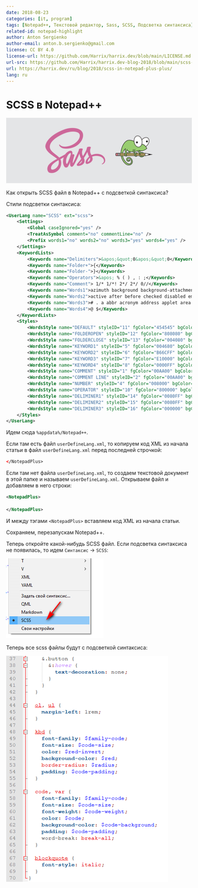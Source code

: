 ```yaml
---
date: 2018-08-23
categories: [it, program]
tags: [Notepad++, Текстовой редактор, Sass, SCSS, Подсветка синтаксиса]
related-id: notepad-highlight
author: Anton Sergienko
author-email: anton.b.sergienko@gmail.com
license: CC BY 4.0
license-url: https://github.com/Harrix/harrix.dev/blob/main/LICENSE.md
url-src: https://github.com/Harrix/harrix.dev-blog-2018/blob/main/scss-in-notepad-plus-plus/scss-in-notepad-plus-plus.md
url: https://harrix.dev/ru/blog/2018/scss-in-notepad-plus-plus/
lang: ru
---
```


# SCSS в Notepad++

![Featured image](featured-image.svg)

Как открыть SCSS файл в Notepad++ с подсветкой синтаксиса?

Стили подсветки синтаксиса:

```xml
<UserLang name="SCSS" ext="scss">
    <Settings>
        <Global caseIgnored="yes" />
        <TreatAsSymbol comment="no" commentLine="no" />
        <Prefix words1="no" words2="no" words3="yes" words4="yes" />
    </Settings>
    <KeywordLists>
        <Keywords name="Delimiters">&apos;&quot;0&apos;&quot;0</Keywords>
        <Keywords name="Folder+">{</Keywords>
        <Keywords name="Folder-">}</Keywords>
        <Keywords name="Operators">&apos; % ( ) , : ;</Keywords>
        <Keywords name="Comment"> 1/* 1/*! 2*/ 2*/ 0//</Keywords>
        <Keywords name="Words1">azimuth background background-attachment background-color background-image background-position background-repeat background-size border border-bottom border-bottom-color border-bottom-style border-bottom-width border-collapse border-color border-left border-left-color border-left-style border-left-width border-right border-right-color border-right-style border-right-width border-spacing border-style border-top border-top-color border-top-style border-top-width border-width bottom caption-side clear clip color content counter-increment counter-reset cue cue-after cue-before cursor direction display elevation empty-cells float font font-family font-size font-size-adjust font-stretch font-style font-variant font-weight height left letter-spacing line-height list-style list-style-image list-style-position list-style-type margin margin-bottom margin-left margin-right margin-top marker-offset marks max-height max-width min-height min-width orphans outline outline-color outline-style outline-width overflow padding padding-bottom padding-left padding-right padding-top page page-break-after page-break-before page-break-inside pause pause-after pause-before pitch pitch-range play-during position quotes richness right size speak speak-header speak-numeral speak-punctuation speech-rate stress table-layout text-align text-decoration text-indent text-shadow text-transform top unicode-bidi vertical-align visibility voice-family volume white-space widows width word-spacing z-index image repeat size family top right bottom left indent decoration</Keywords>
        <Keywords name="Words2">active after before checked disabled empty enabled first first-child first-letter first-line first-of-type focus hover lang last-child last-of-type left link not only-child only-of-type nth-child right root target visited</Keywords>
        <Keywords name="Words3"># . a abbr acronym address applet area article aside audio b base basefont bdo bdi big blockquote body br button canvas caption center cite code col colgroup command datalist dd del details dfn dir div dl dt em embed fieldset figcaption figure font footer form frame frameset h1 h2 h3 h4 h5 h6 head header hgroup hr html i iframe img input ins keygen kbd abel legend li link map mark menu meta meter nav noframes noscript object ol optgroup option output p param pre progress q rp rt ruby s samp script section select small source span strike strong style sub summary sup table tbody td textarea tfoot th thead time title tr track tt u ul var video wbr xmp label</Keywords>
        <Keywords name="Words4">@ $</Keywords>
    </KeywordLists>
    <Styles>
        <WordsStyle name="DEFAULT" styleID="11" fgColor="454545" bgColor="FFFFFF" fontName="" fontStyle="0" />
        <WordsStyle name="FOLDEROPEN" styleID="12" fgColor="808080" bgColor="FFFFFF" fontName="" fontStyle="1" />
        <WordsStyle name="FOLDERCLOSE" styleID="13" fgColor="004080" bgColor="FFFFFF" fontName="" fontStyle="0" />
        <WordsStyle name="KEYWORD1" styleID="5" fgColor="004680" bgColor="FFFFFF" fontName="" fontStyle="1" />
        <WordsStyle name="KEYWORD2" styleID="6" fgColor="B66CFF" bgColor="FFFFFF" fontName="" fontStyle="2" />
        <WordsStyle name="KEYWORD3" styleID="7" fgColor="E10000" bgColor="FFFFFF" fontName="" fontStyle="0" />
        <WordsStyle name="KEYWORD4" styleID="8" fgColor="0000FF" bgColor="FFFFFF" fontName="" fontStyle="0" />
        <WordsStyle name="COMMENT" styleID="1" fgColor="00AA00" bgColor="FFFFFF" fontName="" fontStyle="0" />
        <WordsStyle name="COMMENT LINE" styleID="2" fgColor="00AA00" bgColor="FFFFFF" fontName="" fontStyle="0" />
        <WordsStyle name="NUMBER" styleID="4" fgColor="008000" bgColor="FFFFFF" fontName="" fontStyle="0" />
        <WordsStyle name="OPERATOR" styleID="10" fgColor="800000" bgColor="FFFFFF" fontName="" fontStyle="1" />
        <WordsStyle name="DELIMINER1" styleID="14" fgColor="0080FF" bgColor="FFFFFF" fontName="" fontStyle="2" />
        <WordsStyle name="DELIMINER2" styleID="15" fgColor="0080FF" bgColor="FFFFFF" fontName="" fontStyle="2" />
        <WordsStyle name="DELIMINER3" styleID="16" fgColor="000000" bgColor="FFFFFF" fontName="" fontStyle="0" />
    </Styles>
</UserLang>
```

Идем сюда `%appdata%/Notepad++`.

Если там есть файл `userDefineLang.xml`, то копируем код XML из начала статьи в файл `userDefineLang.xml` перед последней строчкой:

```xml
</NotepadPlus>
```

Если там нет файла `userDefineLang.xml`, то создаем текстовой документ в этой папке и называем `userDefineLang.xml`. Открываем файл и добавляем в него строки:

```xml
<NotepadPlus>

</NotepadPlus>
```

И между тэгами `<NotepadPlus>` вставляем код XML из начала статьи.

Сохраняем, перезапускам Notepad++.

Теперь откройте какой-нибудь SCSS файл. Если подсветка синтаксиса не появилась, то идем `Синтаксис` → `SCSS`:

![Выбор подсветки синтаксиса](img/scss_01.png)

Теперь все scss файлы будут с подсветкой синтаксиса:

![Подсветка markdown синтаксиса](img/scss_02.png)
